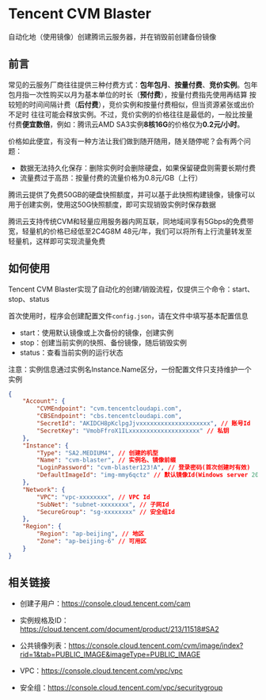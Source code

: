 # Tencent CVM Blaster

自动化地（使用镜像）创建腾讯云服务器，并在销毁前创建备份镜像

## 前言

常见的云服务厂商往往提供三种付费方式：**包年包月**、**按量付费**、**竞价实例**。包年包月指一次性购买以月为基本单位的时长（**预付费**），按量付费指先使用再结算 按较短的时间间隔计费（**后付费**），竞价实例和按量付费相似，但当资源紧张或出价不足时 往往可能会释放实例。不过，竞价实例的价格往往是最低的，一般比按量付费**便宜数倍**，例如：腾讯云AMD SA3实例**8核16G**的价格仅为**0.2元/小时**。

价格如此便宜，有没有一种方法让我们做到随开随用，随关随停呢？会有两个问题：

- 数据无法持久化保存：删除实例时会删除硬盘，如果保留硬盘则需要长期付费
- 流量费过于高昂：按量付费的流量价格为0.8元/GB（上行）

腾讯云提供了免费50GB的硬盘快照额度，并可以基于此快照构建镜像，镜像可以用于创建实例，使用这50G快照额度，即可实现销毁实例时保存数据

腾讯云支持传统CVM和轻量应用服务器内网互联，同地域间享有5Gbps的免费带宽，轻量机的价格已经低至2C4G8M 48元/年，我们可以将所有上行流量转发至轻量机，这样即可实现流量免费

## 如何使用

Tencent CVM Blaster实现了自动化的创建/销毁流程，仅提供三个命令：start、stop、status

首次使用时，程序会创建配置文件`config.json`，请在文件中填写基本配置信息

- start：使用默认镜像或上次备份的镜像，创建实例
- stop：创建当前实例的快照、备份镜像，随后销毁实例
- status：查看当前实例的运行状态

注意：实例信息通过实例名Instance.Name区分，一份配置文件只支持维护一个实例

```json
{
    "Account": {
        "CVMEndpoint": "cvm.tencentcloudapi.com",
        "CBSEndpoint": "cbs.tencentcloudapi.com",
        "SecretId": "AKIDCH8pKclpgJjvxxxxxxxxxxxxxxxxxxxx", // 账号Id
        "SecretKey": "VmobFfroX1ILxxxxxxxxxxxxxxxxxxxx" // 私钥
    },
    "Instance": {
        "Type": "SA2.MEDIUM4", // 创建的机型
        "Name": "cvm-blaster", // 实例名、镜像前缀
        "LoginPassword": "cvm-blaster123!A", // 登录密码(首次创建时有效)
        "DefaultImageId": "img-mmy6qctz" // 默认镜像Id(Windows server 2019)
    },
    "Network": {
        "VPC": "vpc-xxxxxxxx", // VPC Id
        "SubNet": "subnet-xxxxxxxx", // 子网Id
        "SecureGroup": "sg-xxxxxxxx" // 安全组Id
    },
    "Region": {
        "Region": "ap-beijing", // 地区
        "Zone": "ap-beijing-6" // 可用区
    }
}
```

## 相关链接

- 创建子用户：https://console.cloud.tencent.com/cam

- 实例规格及ID：https://cloud.tencent.com/document/product/213/11518#SA2

- 公共镜像列表：https://console.cloud.tencent.com/cvm/image/index?rid=1&tab=PUBLIC_IMAGE&imageType=PUBLIC_IMAGE

- VPC：https://console.cloud.tencent.com/vpc/vpc

- 安全组：https://console.cloud.tencent.com/vpc/securitygroup

  
